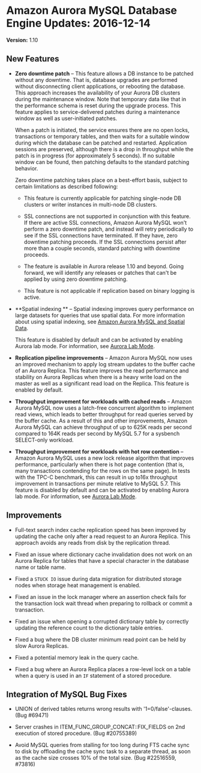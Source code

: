 # Amazon Aurora MySQL Database Engine Updates: 2016\-12\-14<a name="AuroraMySQL.Updates.20161214"></a>

**Version:** 1\.10

## New Features<a name="AuroraMySQL.Updates.20161214.New"></a>

+ **Zero downtime patch** – This feature allows a DB instance to be patched without any downtime\. That is, database upgrades are performed without disconnecting client applications, or rebooting the database\. This approach increases the availability of your Aurora DB clusters during the maintenance window\. Note that temporary data like that in the performance schema is reset during the upgrade process\. This feature applies to service\-delivered patches during a maintenance window as well as user\-initiated patches\. 

  When a patch is initiated, the service ensures there are no open locks, transactions or temporary tables, and then waits for a suitable window during which the database can be patched and restarted\. Application sessions are preserved, although there is a drop in throughput while the patch is in progress \(for approximately 5 seconds\)\. If no suitable window can be found, then patching defaults to the standard patching behavior\.

  Zero downtime patching takes place on a best\-effort basis, subject to certain limitations as described following:

  + This feature is currently applicable for patching single\-node DB clusters or writer instances in multi\-node DB clusters\.

  + SSL connections are not supported in conjunction with this feature\. If there are active SSL connections, Amazon Aurora MySQL won't perform a zero downtime patch, and instead will retry periodically to see if the SSL connections have terminated\. If they have, zero downtime patching proceeds\. If the SSL connections persist after more than a couple seconds, standard patching with downtime proceeds\.

  + The feature is available in Aurora release 1\.10 and beyond\. Going forward, we will identify any releases or patches that can't be applied by using zero downtime patching\.

  + This feature is not applicable if replication based on binary logging is active\.

+ **Spatial indexing ** – Spatial indexing improves query performance on large datasets for queries that use spatial data\. For more information about using spatial indexing, see [Amazon Aurora MySQL and Spatial Data](Aurora.AuroraMySQL.md#Aurora.AuroraMySQL.Spatial)\. 

  This feature is disabled by default and can be activated by enabling Aurora lab mode\. For information, see [Aurora Lab Mode](AuroraMySQL.Updates.md#AuroraMySQL.Updates.LabMode)\. 

+ **Replication pipeline improvements** – Amazon Aurora MySQL now uses an improved mechanism to apply log stream updates to the buffer cache of an Aurora Replica\. This feature improves the read performance and stability on Aurora Replicas when there is a heavy write load on the master as well as a significant read load on the Replica\. This feature is enabled by default\. 

+ **Throughput improvement for workloads with cached reads** – Amazon Aurora MySQL now uses a latch\-free concurrent algorithm to implement read views, which leads to better throughput for read queries served by the buffer cache\. As a result of this and other improvements, Amazon Aurora MySQL can achieve throughput of up to 625K reads per second compared to 164K reads per second by MySQL 5\.7 for a sysbench SELECT\-only workload\. 

+ **Throughput improvement for workloads with hot row contention** – Amazon Aurora MySQL uses a new lock release algorithm that improves performance, particularly when there is hot page contention \(that is, many transactions contending for the rows on the same page\)\. In tests with the TPC\-C benchmark, this can result in up to16x throughput improvement in transactions per minute relative to MySQL 5\.7\. This feature is disabled by default and can be activated by enabling Aurora lab mode\. For information, see [Aurora Lab Mode](AuroraMySQL.Updates.md#AuroraMySQL.Updates.LabMode)\.

## Improvements<a name="AuroraMySQL.Updates.20161214.Improvements"></a>

+ Full\-text search index cache replication speed has been improved by updating the cache only after a read request to an Aurora Replica\. This approach avoids any reads from disk by the replication thread\. 

+ Fixed an issue where dictionary cache invalidation does not work on an Aurora Replica for tables that have a special character in the database name or table name\.

+ Fixed a `STUCK IO` issue during data migration for distributed storage nodes when storage heat management is enabled\.

+ Fixed an issue in the lock manager where an assertion check fails for the transaction lock wait thread when preparing to rollback or commit a transaction\.

+ Fixed an issue when opening a corrupted dictionary table by correctly updating the reference count to the dictionary table entries\.

+ Fixed a bug where the DB cluster minimum read point can be held by slow Aurora Replicas\.

+ Fixed a potential memory leak in the query cache\.

+ Fixed a bug where an Aurora Replica places a row\-level lock on a table when a query is used in an `IF` statement of a stored procedure\.

## Integration of MySQL Bug Fixes<a name="AuroraMySQL.Updates.20161214.BugFixes"></a>

+ UNION of derived tables returns wrong results with '1=0/false'\-clauses\. \(Bug \#69471\)

+ Server crashes in ITEM\_FUNC\_GROUP\_CONCAT::FIX\_FIELDS on 2nd execution of stored procedure\. \(Bug \#20755389\)

+ Avoid MySQL queries from stalling for too long during FTS cache sync to disk by offloading the cache sync task to a separate thread, as soon as the cache size crosses 10% of the total size\. \(Bug \#22516559, \#73816\)